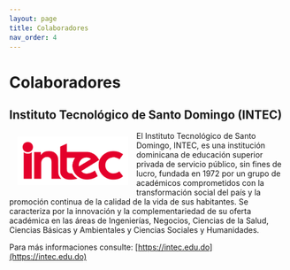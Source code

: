 ```yaml
---
layout: page
title: Colaboradores
nav_order: 4
---
```


# Colaboradores

## Instituto Tecnológico de Santo Domingo (INTEC)

<img align="left" src="images/intec_logo.png" hspace="15" vspace="10" width="200">

El Instituto Tecnológico de Santo Domingo, INTEC, es una institución dominicana de educación superior privada de servicio público, sin fines de lucro, fundada en 1972 por un grupo de académicos comprometidos con la transformación social del país y la promoción continua de la calidad de la vida de sus habitantes. Se caracteriza por la innovación y la complementariedad de su oferta académica en las áreas de Ingenierías, Negocios, Ciencias de la Salud, Ciencias Básicas y Ambientales y Ciencias Sociales y Humanidades.

Para más informaciones consulte: [https://intec.edu.do](https://intec.edu.do)